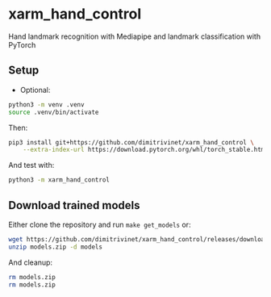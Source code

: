 # xarm_hand_control

Hand landmark recognition with Mediapipe and landmark classification with PyTorch

## Setup

- Optional:

```bash
python3 -m venv .venv
source .venv/bin/activate
```

Then:

```bash
pip3 install git+https://github.com/dimitrivinet/xarm_hand_control \
    --extra-index-url https://download.pytorch.org/whl/torch_stable.html
```

And test with:

```bash
python3 -m xarm_hand_control
```

## Download trained models

Either clone the repository and run `make get_models` or:

```bash
wget https://github.com/dimitrivinet/xarm_hand_control/releases/download/v1.0/models.zip
unzip models.zip -d models
```

And cleanup:

```bash
rm models.zip
rm models.zip
```
